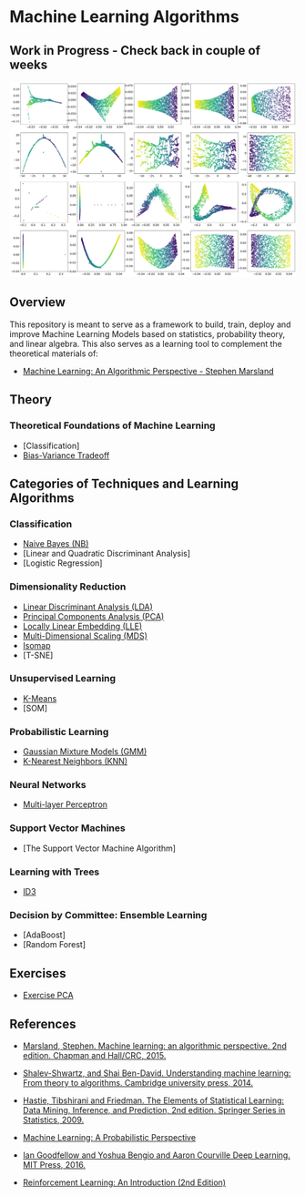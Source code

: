 # Machine Learning Algorithms

## Work in Progress - Check back in couple of weeks 

![alt text](/img/test.png)


## Overview

This repository is meant to serve as a framework to build, train, deploy and improve Machine Learning Models based on statistics, probability theory, and linear algebra. This also serves as a learning tool to complement the theoretical materials of:

- [Machine Learning: An Algorithmic Perspective - Stephen Marsland ](https://seat.massey.ac.nz/personal/s.r.marsland/mlbook.html)


## Theory

### Theoretical Foundations of Machine Learning 

- [Classification]
- [Bias-Variance Tradeoff](Bias-VarianceTradeoff.ipynb)


## Categories of Techniques and Learning Algorithms

### Classification
- [Naive Bayes (NB)](NaiveBayes.ipynb)
- [Linear and Quadratic Discriminant Analysis]
- [Logistic Regression]

### Dimensionality Reduction

- [Linear Discriminant Analysis (LDA)](LDA.ipynb)
- [Principal Components Analysis (PCA)](PCA.ipynb)
- [Locally Linear Embedding (LLE)](LLE.ipynb)
- [Multi-Dimensional Scaling (MDS)](MDS.ipynb)
- [Isomap](Isomap.ipynb)
- [T-SNE]


### Unsupervised Learning

- [K-Means](K-Means.ipynb)
- [SOM]

### Probabilistic Learning

- [Gaussian Mixture Models (GMM)](GMM.ipynb)
- [K-Nearest Neighbors (KNN)](KNN.ipynb)

### Neural Networks

- [Multi-layer Perceptron](MLP.ipynb)

### Support Vector Machines 

- [The Support Vector Machine Algorithm]

### Learning with Trees

- [ID3](ID3.ipynb)

### Decision by Committee: Ensemble Learning

- [AdaBoost]
- [Random Forest]


## Exercises

- [Exercise PCA](Exercise_PCA.ipynb)


## References

- [Marsland, Stephen. Machine learning: an algorithmic perspective. 2nd
edition. Chapman and Hall/CRC, 2015.](https://seat.massey.ac.nz/personal/s.r.marsland/mlbook.html)

- [Shalev-Shwartz, and Shai Ben-David. Understanding machine learning:
From theory to algorithms. Cambridge university press, 2014.](http://www.cs.huji.ac.il/~shais/UnderstandingMachineLearning/)

- [Hastie, Tibshirani and Friedman. The Elements of Statistical Learning:
Data Mining, Inference, and Prediction, 2nd edition. Springer Series in
Statistics, 2009.](https://web.stanford.edu/~hastie/Papers/ESLII.pdf)

- [Machine Learning: A Probabilistic Perspective](https://doc.lagout.org/science/Artificial%20Intelligence/Machine%20learning/Machine%20Learning_%20A%20Probabilistic%20Perspective%20%5BMurphy%202012-08-24%5D.pdf)

- [Ian Goodfellow and Yoshua Bengio and Aaron Courville Deep Learning.
MIT Press, 2016.](https://www.deeplearningbook.org/)

- [Reinforcement Learning: An Introduction (2nd Edition)](http://incompleteideas.net/book/bookdraft2018jan1.pdf)


